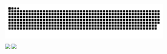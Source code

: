 <div align="center">
  <a href="https://1999azzar.github.io/1999AZZAR/">
  <img  src="https://github.com/1999AZZAR/1999AZZAR/blob/main/resources/img/grid-snake.svg"
       alt="snake" /></a>
</div>

<p float="left">
  <img src="https://github-readme-stats.vercel.app/api?username=CrazyDiamond24&theme=dracula&show_icons=true&rank_icon=github&hide=prs,issues" width="430"/>
  <img src="https://i.ibb.co/S3Y9Hmc/Untitled-design-1.png"width="400"  /> 
</p>


<!--


- 🔭 I’m currently working on ...
- 🌱 I’m currently learning ...
- 👯 I’m looking to collaborate on ...
- 🤔 I’m looking for help with ...
- 💬 Ask me about ...
- 📫 How to reach me: ...
- 😄 Pronouns: ...
- ⚡ Fun fact: ...
-->
